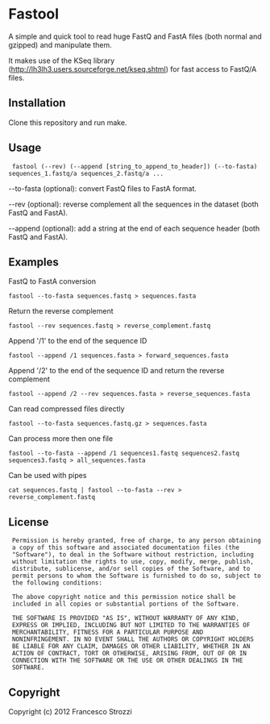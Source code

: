 Fastool
=======

A simple and quick tool to read huge FastQ and FastA files (both normal and gzipped) and manipulate them.

It makes use of the KSeq library (http://lh3lh3.users.sourceforge.net/kseq.shtml) for fast access to FastQ/A files.

Installation
------------

Clone this repository and run make.

Usage
-----

     fastool (--rev) (--append [string_to_append_to_header]) (--to-fasta) sequences_1.fastq/a sequences_2.fastq/a ...

--to-fasta (optional): convert FastQ files to FastA format.

--rev (optional): reverse complement all the sequences in the dataset (both FastQ and FastA).

--append (optional): add a string at the end of each sequence header (both FastQ and FastA).

Examples
--------

FastQ to FastA conversion

    fastool --to-fasta sequences.fastq > sequences.fasta

Return the reverse complement

    fastool --rev sequences.fastq > reverse_complement.fastq

Append '/1' to the end of the sequence ID

    fastool --append /1 sequences.fasta > forward_sequences.fasta

Append '/2' to the end of the sequence ID and return the reverse complement

    fastool --append /2 --rev sequences.fasta > reverse_sequences.fasta

Can read compressed files directly

    fastool --to-fasta sequences.fastq.gz > sequences.fasta

Can process more then one file

    fastool --to-fasta --append /1 sequences1.fastq sequences2.fastq sequences3.fastq > all_sequences.fasta
    
Can be used with pipes

    cat sequences.fastq | fastool --to-fasta --rev > reverse_complement.fastq        

License
-------

     Permission is hereby granted, free of charge, to any person obtaining
     a copy of this software and associated documentation files (the
     "Software"), to deal in the Software without restriction, including
     without limitation the rights to use, copy, modify, merge, publish,
     distribute, sublicense, and/or sell copies of the Software, and to
     permit persons to whom the Software is furnished to do so, subject to
     the following conditions:

     The above copyright notice and this permission notice shall be
     included in all copies or substantial portions of the Software.

     THE SOFTWARE IS PROVIDED "AS IS", WITHOUT WARRANTY OF ANY KIND,
     EXPRESS OR IMPLIED, INCLUDING BUT NOT LIMITED TO THE WARRANTIES OF
     MERCHANTABILITY, FITNESS FOR A PARTICULAR PURPOSE AND
     NONINFRINGEMENT. IN NO EVENT SHALL THE AUTHORS OR COPYRIGHT HOLDERS
     BE LIABLE FOR ANY CLAIM, DAMAGES OR OTHER LIABILITY, WHETHER IN AN
     ACTION OF CONTRACT, TORT OR OTHERWISE, ARISING FROM, OUT OF OR IN
     CONNECTION WITH THE SOFTWARE OR THE USE OR OTHER DEALINGS IN THE
     SOFTWARE.

Copyright
---------

Copyright (c) 2012 Francesco Strozzi

